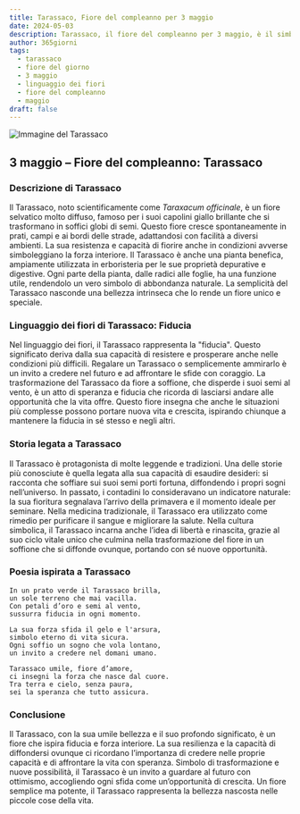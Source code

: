 ```yaml
---
title: Tarassaco, Fiore del compleanno per 3 maggio
date: 2024-05-03
description: Tarassaco, il fiore del compleanno per 3 maggio, è il simbolo di Fiducia. Scopri il suo significato unico, le storie affascinanti e la poesia che celebra la sua bellezza.
author: 365giorni
tags:
  - tarassaco
  - fiore del giorno
  - 3 maggio
  - linguaggio dei fiori
  - fiore del compleanno
  - maggio
draft: false
---
```


![Immagine del Tarassaco](https://cdn.pixabay.com/photo/2023/05/22/14/49/dandelion-8010882_1280.jpg)

## 3 maggio – Fiore del compleanno: Tarassaco

### Descrizione di Tarassaco

Il Tarassaco, noto scientificamente come _Taraxacum officinale_, è un fiore selvatico molto diffuso, famoso per i suoi capolini giallo brillante che si trasformano in soffici globi di semi. Questo fiore cresce spontaneamente in prati, campi e ai bordi delle strade, adattandosi con facilità a diversi ambienti. La sua resistenza e capacità di fiorire anche in condizioni avverse simboleggiano la forza interiore. Il Tarassaco è anche una pianta benefica, ampiamente utilizzata in erboristeria per le sue proprietà depurative e digestive. Ogni parte della pianta, dalle radici alle foglie, ha una funzione utile, rendendolo un vero simbolo di abbondanza naturale. La semplicità del Tarassaco nasconde una bellezza intrinseca che lo rende un fiore unico e speciale.

### Linguaggio dei fiori di Tarassaco: Fiducia

Nel linguaggio dei fiori, il Tarassaco rappresenta la "fiducia". Questo significato deriva dalla sua capacità di resistere e prosperare anche nelle condizioni più difficili. Regalare un Tarassaco o semplicemente ammirarlo è un invito a credere nel futuro e ad affrontare le sfide con coraggio. La trasformazione del Tarassaco da fiore a soffione, che disperde i suoi semi al vento, è un atto di speranza e fiducia che ricorda di lasciarsi andare alle opportunità che la vita offre. Questo fiore insegna che anche le situazioni più complesse possono portare nuova vita e crescita, ispirando chiunque a mantenere la fiducia in sé stesso e negli altri.

### Storia legata a Tarassaco

Il Tarassaco è protagonista di molte leggende e tradizioni. Una delle storie più conosciute è quella legata alla sua capacità di esaudire desideri: si racconta che soffiare sui suoi semi porti fortuna, diffondendo i propri sogni nell’universo. In passato, i contadini lo consideravano un indicatore naturale: la sua fioritura segnalava l’arrivo della primavera e il momento ideale per seminare. Nella medicina tradizionale, il Tarassaco era utilizzato come rimedio per purificare il sangue e migliorare la salute. Nella cultura simbolica, il Tarassaco incarna anche l’idea di libertà e rinascita, grazie al suo ciclo vitale unico che culmina nella trasformazione del fiore in un soffione che si diffonde ovunque, portando con sé nuove opportunità.

### Poesia ispirata a Tarassaco

```
In un prato verde il Tarassaco brilla,  
un sole terreno che mai vacilla.  
Con petali d’oro e semi al vento,  
sussurra fiducia in ogni momento.  

La sua forza sfida il gelo e l'arsura,  
simbolo eterno di vita sicura.  
Ogni soffio un sogno che vola lontano,  
un invito a credere nel domani umano.  

Tarassaco umile, fiore d’amore,  
ci insegni la forza che nasce dal cuore.  
Tra terra e cielo, senza paura,  
sei la speranza che tutto assicura.  
```

### Conclusione

Il Tarassaco, con la sua umile bellezza e il suo profondo significato, è un fiore che ispira fiducia e forza interiore. La sua resilienza e la capacità di diffondersi ovunque ci ricordano l’importanza di credere nelle proprie capacità e di affrontare la vita con speranza. Simbolo di trasformazione e nuove possibilità, il Tarassaco è un invito a guardare al futuro con ottimismo, accogliendo ogni sfida come un’opportunità di crescita. Un fiore semplice ma potente, il Tarassaco rappresenta la bellezza nascosta nelle piccole cose della vita.